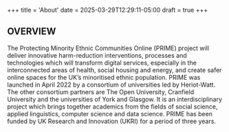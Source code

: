 +++
title = 'About'
date = 2025-03-29T12:29:11-05:00
draft = true
+++

## OVERVIEW

The Protecting Minority Ethnic Communities Online (PRIME) project will deliver innovative harm-reduction interventions,
processes and technologies which will transform digital services, especially in the interconnected areas of health,
social housing and energy, and create safer online spaces for the UK’s minoritised ethnic population. PRIME was launched
in April 2022 by a consortium of universities led by Heriot-Watt. The other consortium partners are The Open University,
Cranfield University and the universities of York and Glasgow. It is an interdisciplinary project which brings together
academics from the fields of social science, applied linguistics, computer science and data science. PRIME has been
funded by UK Research and Innovation (UKRI) for a period of three years.